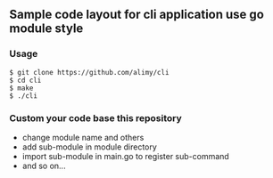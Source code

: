 ## Sample code layout for cli application use go module style

### Usage
```$bash
$ git clone https://github.com/alimy/cli
$ cd cli
$ make
$ ./cli
```

### Custom your code base this repository

* change module name and others
* add sub-module in module directory
* import sub-module in main.go to register sub-command
* and so on...
